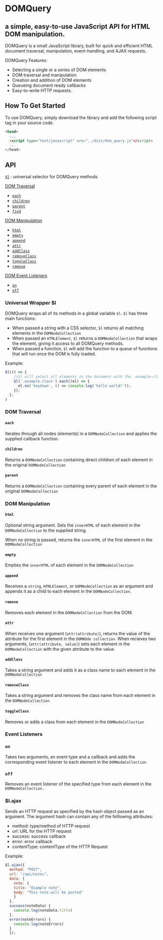 # DOMQuery

## a simple, easy-to-use JavaScript API for HTML DOM manipulation.

DOMQuery is a small JavaScript library, built for quick and efficient HTML document traversal, manipulation, event-handling, and AJAX requests.

DOMQuery Features:

* Selecting a single or a series of DOM elements
* DOM traversal and manipulation
* Creation and addition of DOM elements
* Queueing document ready callbacks
* Easy-to-write HTTP requests.

## How To Get Started

To use DOMQuery, simply download the library and add the following script tag in your source code.

```HTML
<head>
  ...
  <script type="text/javascript" src="../dist/dom_query.js"</script>
  ...
</head>
```

## API

[`$l`](#l) : universal selector for DOMQuery methods

[DOM Traversal](#dom-traversal)

* [`each`](#each)
* [`children`](#children)
* [`parent`](#parent)
* [`find`](#find)

[DOM Manipulation](#dom-manipulation)

* [`html`](#html)
* [`empty`](#empty)
* [`append`](#append)
* [`attr`](#attr)
* [`addClass`](#addClass)
* [`removeClass`](#removeClass)
* [`toggleClass`](#toggleClass)
* [`remove`](#remove)

[DOM Event Listeners](#event-listeners)

* [`on`](#on)
* [`off`](#off)

### Universal Wrapper $l

DOMQuery wraps all of its methods in a global variable `$l`. `$l` has three main functions:

* When passed a string with a CSS selector, `$l` returns all matching elements in the `DOMNodeCollection`
* When passed an `HTMLElement`, `$l` returns a `DOMNodeCollection` that wraps the element, giving it access to all DOMQuery methods.
* When passed a function, `$l` will add the function to a queue of functions that will run once the DOM is fully loaded.

Example:

```javascript
$l(() => {
    //$l will select all elements in the document with the .example-class class and attach an event listener to each element in the resulting `DOMNodeCollection`
    $l('.example-class').each((el) => {
      el.on('keydown', () => console.log('hello world!'));
    });
  };
)
```

### DOM Traversal

#### `each`
Iterates through all nodes (elements) in a `DOMNodeCollection` and applies the supplied callback function.

#### `children`
Returns a `DOMNodeCollection` containing direct children of each element in the original `DOMNodeCollection`

#### `parent`
Returns a `DOMNodeCollection` containing every parent of each element in the original `DOMNodeCollection`

### DOM Manipulation

#### `html`
Optional string argument. Sets the `innerHTML` of each element in the `DOMNodeCollection` to the supplied string.

When no string is passed, returns the `innerHTML` of the first element in the `DOMNodeCollection`

#### `empty`
Empties the `innerHTML` of each element in the `DOMNodeCollection`

#### `append`
Receives a `string`, `HTMLElement`, or `DOMNodeCollection` as an argument and appends it as a child to each element in the `DOMNodeCollection`.

#### `remove`
Removes each element in the `DOMNodeCollection` from the DOM.

#### `attr`
When receives one argument (`attr(attribute)`), returns the value of the attribute for the first element in the `DOMNOde collection`. When recieves two arguments, (`attr(attribute, value)`) sets each element in the `DOMNodeCollection` with the given attribute to the value.


#### `addClass`
Takes a string argument and adds it as a class name to each element in the `DOMNodeCollection`

#### `removeClass`
Takes a string argument and removes the class name from each element in the `DOMNodeCollection`

#### `toggleClass`
Removes or adds a class from each element in the `DOMNodeCollection`

### Event Listeners

### `on`
Takes two arguments, an event type and a callback and adds the corresponding event listener to each element in the `DOMNodeCollection`

### `off`
Removes an event listener of the specified type from each element in the `DOMNodeCollection.`

### $l.ajax

Sends an HTTP request as specified by the hash object passed as an argument. The argument hash can contain any of the folllowing attributes:
* method: type/method of HTTP request
* url: URL for the HTTP request
* success: success callback
* error: error callback
* contentType: contentType of the HTTP Request

Example:

```javascript
$l.ajax({
  method: "POST",
  url: "/api/notes",
  data: {
    note: {
    title: "Example note",
    body: "This note will be posted"
    }
  },
  success(noteData) {
    console.log(noteData.title)
  },
  error(noteErrors) {
    console.log(noteErrors)
  }
  });
```
